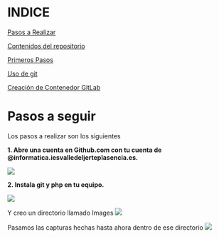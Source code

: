 # INDICE

[Pasos a Realizar](#pasos-a-seguir)

[Contenidos del repositorio](#Contenidos-del-repositorio)

[Primeros Pasos](#Primeros-pasos)

[Uso de git](uso.md)

[Creación de Contenedor GitLab](#Creación-de-Contenedor-GitLab)

# Pasos a seguir

Los pasos a realizar son los siguientes

__1. Abre una cuenta en Github.com con tu cuenta de @informatica.iesvalledeljerteplasencia.es.__

![](/images/C1.png)

__2. Instala git y php en tu equipo.__

![](/uploads/C2.png)

Y creo un directorio llamado Images
![](/uploads/C10.png)

Pasamos las capturas hechas hasta ahora dentro de ese directorio
![](/uploads/C11.png)
